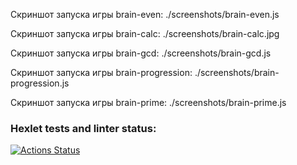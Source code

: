 Скриншот запуска игры brain-even: ./screenshots/brain-even.js

Скриншот запуска игры brain-calc: ./screenshots/brain-calc.jpg

Скриншот запуска игры brain-gcd: ./screenshots/brain-gcd.js

Скриншот запуска игры brain-progression: ./screenshots/brain-progression.js

Скриншот запуска игры brain-prime: ./screenshots/brain-prime.js


### Hexlet tests and linter status:
[![Actions Status](https://github.com/mvv712/fullstack-javascript-project-44/actions/workflows/hexlet-check.yml/badge.svg)](https://github.com/mvv712/fullstack-javascript-project-44/actions)
